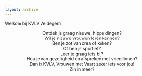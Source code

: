 ```yaml
---
layout: archive
---
```


Welkom bij KVLV Veldegem!

<center>Ontdek je graag nieuwe, hippe dingen?</center>
<center>Wil je nieuwe vrouwen leren kennen?</center>
<center>Ben je zot van crea of koken?</center>
<center>Of ben je sportief?</center>
<center>Leer je graag iets bij?</center>
<center>Hou je van gezelligheid en afspreken met vriendinnen?</center>

<center>Dan is KVLV, Vrouwen met Vaart zeker iets voor jou!</center>

<center>Zin in meer?</center>
